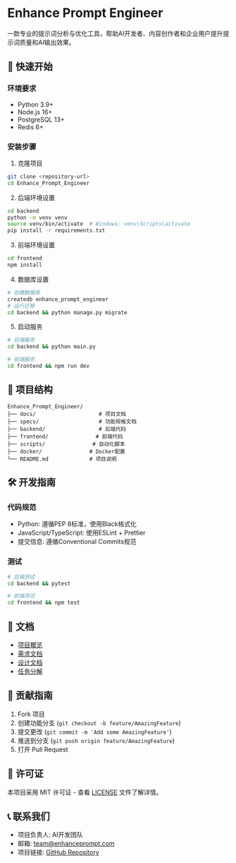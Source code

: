# Enhance Prompt Engineer

一款专业的提示词分析与优化工具，帮助AI开发者、内容创作者和企业用户提升提示词质量和AI输出效果。

## 🚀 快速开始

### 环境要求
- Python 3.9+
- Node.js 16+
- PostgreSQL 13+
- Redis 6+

### 安装步骤

1. 克隆项目
```bash
git clone <repository-url>
cd Enhance_Prompt_Engineer
```

2. 后端环境设置
```bash
cd backend
python -m venv venv
source venv/bin/activate  # Windows: venv\Scripts\activate
pip install -r requirements.txt
```

3. 前端环境设置
```bash
cd frontend
npm install
```

4. 数据库设置
```bash
# 创建数据库
createdb enhance_prompt_engineer
# 运行迁移
cd backend && python manage.py migrate
```

5. 启动服务
```bash
# 后端服务
cd backend && python main.py

# 前端服务
cd frontend && npm run dev
```

## 📁 项目结构

```
Enhance_Prompt_Engineer/
├── docs/                    # 项目文档
├── specs/                   # 功能规格文档
├── backend/                 # 后端代码
├── frontend/               # 前端代码
├── scripts/               # 自动化脚本
├── docker/               # Docker配置
└── README.md             # 项目说明
```

## 🛠 开发指南

### 代码规范
- Python: 遵循PEP 8标准，使用Black格式化
- JavaScript/TypeScript: 使用ESLint + Prettier
- 提交信息: 遵循Conventional Commits规范

### 测试
```bash
# 后端测试
cd backend && pytest

# 前端测试
cd frontend && npm test
```

## 📖 文档

- [项目概览](./PROJECT_OVERVIEW.md)
- [需求文档](./docs/requirements.md)
- [设计文档](./docs/design.md)
- [任务分解](./docs/tasks.md)

## 🤝 贡献指南

1. Fork 项目
2. 创建功能分支 (`git checkout -b feature/AmazingFeature`)
3. 提交更改 (`git commit -m 'Add some AmazingFeature'`)
4. 推送到分支 (`git push origin feature/AmazingFeature`)
5. 打开 Pull Request

## 📄 许可证

本项目采用 MIT 许可证 - 查看 [LICENSE](LICENSE) 文件了解详情。

## 📞 联系我们

- 项目负责人: AI开发团队
- 邮箱: team@enhanceprompt.com
- 项目链接: [GitHub Repository](https://github.com/your-org/enhance-prompt-engineer)
